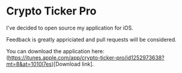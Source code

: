 # Crypto Ticker Pro

I've decided to open source my application for iOS. 

Feedback is greatly appriciated and pull requests will be considered. 

You can download the application here: (https://itunes.apple.com/app/crypto-ticker-pro/id1252973638?mt=8&at=1010l7es)[Download link].
